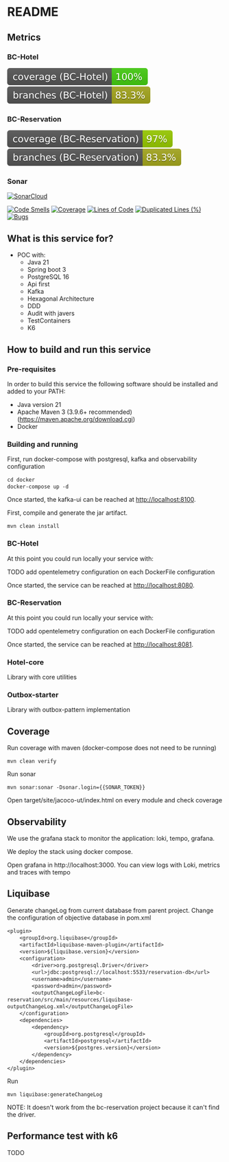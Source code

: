 # README #

## Metrics ##

### BC-Hotel ###
![coverage](.github/badges/jacocoBCHotel.svg)
![branches](.github/badges/branchesBCHotel.svg)

### BC-Reservation ###
![coverage](.github/badges/jacocoBCReservation.svg)
![branches](.github/badges/branchesBCReservation.svg)

### Sonar ###
[![SonarCloud](https://sonarcloud.io/images/project_badges/sonarcloud-black.svg)](https://sonarcloud.io/dashboard?id=poc-hotel)

[![Code Smells](https://sonarcloud.io/api/project_badges/measure?project=poc-hotel&metric=code_smells)](https://sonarcloud.io/summary/new_code?id=poc-hotel)
[![Coverage](https://sonarcloud.io/api/project_badges/measure?project=poc-hotel&metric=coverage)](https://sonarcloud.io/dashboard?id=poc-hotel)
[![Lines of Code](https://sonarcloud.io/api/project_badges/measure?project=poc-hotel&metric=ncloc)](https://sonarcloud.io/dashboard?id=poc-hotel)
[![Duplicated Lines (%)](https://sonarcloud.io/api/project_badges/measure?project=poc-hotel&metric=duplicated_lines_density)](https://sonarcloud.io/summary/new_code?id=poc-hotel)
[![Bugs](https://sonarcloud.io/api/project_badges/measure?project=poc-hotel&metric=bugs)](https://sonarcloud.io/dashboard?id=poc-hotel)

## What is this service for? ##

* POC with:
  * Java 21
  * Spring boot 3
  * PostgreSQL 16
  * Api first
  * Kafka 
  * Hexagonal Architecture
  * DDD
  * Audit with javers
  * TestContainers
  * K6

## How to build and run this service ##

### Pre-requisites ###

In order to build this service the following software should be installed and added to your PATH:

- Java version 21
- Apache Maven 3 (3.9.6+ recommended) (<https://maven.apache.org/download.cgi>)
- Docker

### Building and running ###

First, run docker-compose with postgresql, kafka and observability configuration
```
cd docker 
docker-compose up -d
```
Once started, the kafka-ui can be reached at <http://localhost:8100>.

First, compile and generate the jar artifact.
```
mvn clean install
```

### BC-Hotel ###

At this point you could run locally your service with:

TODO add opentelemetry configuration on each DockerFile configuration

Once started, the service can be reached at <http://localhost:8080>.

### BC-Reservation ###

At this point you could run locally your service with:

TODO add opentelemetry configuration on each DockerFile configuration

Once started, the service can be reached at <http://localhost:8081>.

### Hotel-core ###

Library with core utilities

### Outbox-starter ###

Library with outbox-pattern implementation

## Coverage ## 

Run coverage with maven (docker-compose does not need to be running)
```
mvn clean verify
```

Run sonar
```
mvn sonar:sonar -Dsonar.login={{SONAR_TOKEN}}
```

Open target/site/jacoco-ut/index.html on every module and check coverage

## Observability ## 

We use the grafana stack to monitor the application: loki, tempo, grafana.

We deploy the stack using docker compose.

Open grafana in http://localhost:3000. You can view logs with Loki, metrics and traces with tempo

## Liquibase ## 

Generate changeLog from current database from parent project. Change the configuration of objective database in pom.xml

```
<plugin>
    <groupId>org.liquibase</groupId>
    <artifactId>liquibase-maven-plugin</artifactId>
    <version>${liquibase.version}</version>
    <configuration>
        <driver>org.postgresql.Driver</driver>
        <url>jdbc:postgresql://localhost:5533/reservation-db</url>
        <username>admin</username>
        <password>admin</password>
        <outputChangeLogFile>bc-reservation/src/main/resources/liquibase-outputChangeLog.xml</outputChangeLogFile>
    </configuration>
    <dependencies>
        <dependency>
            <groupId>org.postgresql</groupId>
            <artifactId>postgresql</artifactId>
            <version>${postgres.version}</version>
        </dependency>
    </dependencies>
</plugin>
```

Run

```
mvn liquibase:generateChangeLog
```

NOTE: It doesn't work from the bc-reservation project because it can't find the driver.

## Performance test with k6 ## 

TODO
